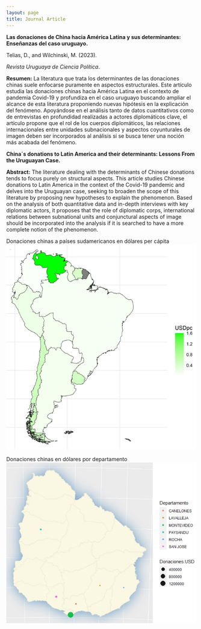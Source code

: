 ```yaml
---
layout: page
title: Journal Article
---
```


**Las donaciones de China hacia América Latina y sus determinantes: Enseñanzas del caso uruguayo.**

Telias, D., and Wilchinski, M. (2023). 

*Revista Uruguaya de Ciencia Política*.

**Resumen:** La literatura que trata los determinantes de las donaciones chinas suele enfocarse puramente en aspectos estructurales. Este artículo estudia las donaciones chinas hacia América Latina en el contexto de pandemia Covid-19 y profundiza en el caso uruguayo buscando ampliar el alcance de esta literatura proponiendo nuevas hipótesis en la explicación del fenómeno. Apoyándose en el análisis tanto de datos cuantitativos como de entrevistas en profundidad realizadas a actores diplomáticos clave, el artículo propone que el rol de los cuerpos diplomáticos, las relaciones internacionales entre unidades subnacionales y aspectos coyunturales de imagen deben ser incorporados al análisis si se busca tener una noción más acabada del fenómeno.

**China´s donations to Latin America and their determinants: Lessons From the Uruguayan Case.**

**Abstract:** The literature dealing with the determinants of Chinese donations tends to focus purely on structural aspects. This article studies Chinese donations to Latin America in the context of the Covid-19 pandemic and delves into the Uruguayan case, seeking to broaden the scope of this literature by proposing new hypotheses to explain the phenomenon. Based on the analysis of both quantitative data and in-depth interviews with key diplomatic actors, it proposes that the role of diplomatic corps, international relations between subnational units and conjunctural aspects of image should be incorporated into the analysis if it is searched to have a more complete notion of the phenomenon.

Donaciones chinas a países sudamericanos en dólares per cápita
![](https://github.com/MarceloWilchinski/marcelowilchinski.github.io/blob/master/images/china1.jpg?raw=true)


Donaciones chinas en dólares por departamento
![](https://github.com/MarceloWilchinski/marcelowilchinski.github.io/blob/master/images/china2.jpg?raw=true)
